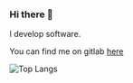 ### Hi there 👋

I develop software.

You can find me on gitlab [here](https://gitlab.com/arthrp)

![Top Langs](https://github-readme-stats.vercel.app/api/top-langs/?username=arthrp&exclude_repo=Gorgosaurus&langs_count=10&size_weight=0.5&count_weight=0.5&hide=css,html)


<!--
**arthrp/arthrp** is a ✨ _special_ ✨ repository because its `README.md` (this file) appears on your GitHub profile.

Here are some ideas to get you started:

- 🔭 I’m currently working on ...
- 🌱 I’m currently learning ...
- 👯 I’m looking to collaborate on ...
- 🤔 I’m looking for help with ...
- 💬 Ask me about ...
- 📫 How to reach me: ...
- 😄 Pronouns: ...
- ⚡ Fun fact: ...
-->
